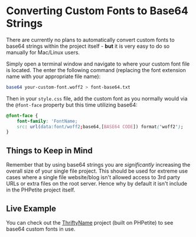 # Converting Custom Fonts to Base64 Strings

There are currently no plans to automatically convert custom fonts to base64 strings within the project itself - **but** it is very easy to do so manually for Mac/Linux users.

Simply open a terminal window and navigate to where your custom font file is located. The enter the following command (replacing the font extension name with your appropriate file name):

```.bash
base64 your-custom-font.woff2 > font-base64.txt
```

Then in your `style.css` file, add the custom font as you normally would via the `@font-face` property but this time utilizing base64:

```.css
@font-face {
    font-family: 'FontName;
    src: url(data:font/woff2;base64,[BASE64 CODE]) format('woff2');
}
```

## Things to Keep in Mind

Remember that by using base64 strings you are *significantly* increasing the overall size of your single file project. This should be used for extreme use cases where a single file website/blog isn't allowed access to 3rd party URLs or extra files on the root server. Hence why by default it isn't include in the PHPetite project itself.

## Live Example

You can check out the [ThriftyName](https://thrifty.name) project (built on PHPetite) to see base64 custom fonts in use.